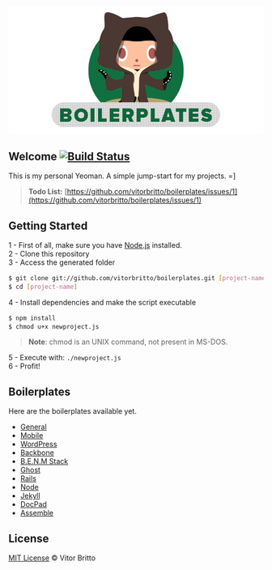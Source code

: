 ![Boilerplates Logo](logo-bp.jpg "Boilerplates")

## Welcome [![Build Status](https://travis-ci.org/vitorbritto/boilerplates.png)](https://travis-ci.org/vitorbritto/boilerplates)


This is my personal Yeoman. A simple jump-start for my projects. =]


> **Todo List:** [https://github.com/vitorbritto/boilerplates/issues/1](https://github.com/vitorbritto/boilerplates/issues/1)


## Getting Started

1 - First of all, make sure you have [Node.js](http://nodejs.org/) installed. <br/>
2 - Clone this repository <br/>
3 - Access the generated folder

```bash
$ git clone git://github.com/vitorbritto/boilerplates.git [project-name]
$ cd [project-name]
```

4 - Install dependencies and make the script executable

```bash
$ npm install
$ chmod u+x newproject.js
```

> **Note**: chmod is an UNIX command, not present in MS-DOS.

5 - Execute with: `./newproject.js` <br/>
6 - Profit!


## Boilerplates

Here are the boilerplates available yet.

- [General](lib/templates/general/)
- [Mobile](lib/templates/mobile/)
- [WordPress](lib/templates/wordpress/)
- [Backbone](lib/templates/backbone/)
- [B.E.N.M Stack](lib/templates/benmstack/)
- [Ghost](lib/templates/ghost/)
- [Rails](lib/templates/rails/)
- [Node](lib/templates/node/)
- [Jekyll](lib/templates/jekyll/)
- [DocPad](lib/templates/docpad/)
- [Assemble](lib/templates/assemble/)


## License

[MIT License](http://vitorbritto.mit-license.org/) © Vitor Britto
